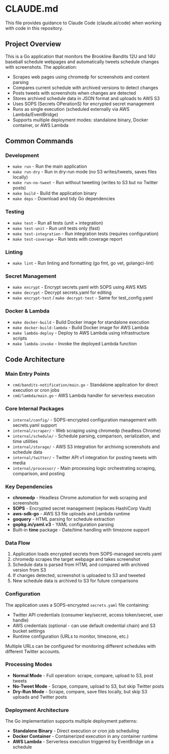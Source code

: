 # CLAUDE.md

This file provides guidance to Claude Code (claude.ai/code) when working with code in this repository.

## Project Overview

This is a Go application that monitors the Brookline Bandits 12U and 14U baseball schedule webpages and automatically tweets schedule changes with screenshots. The application:

- Scrapes web pages using chromedp for screenshots and content parsing
- Compares current schedule with archived versions to detect changes
- Posts tweets with screenshots when changes are detected
- Stores archived schedule data in JSON format and uploads to AWS S3
- Uses SOPS (Secrets OPerationS) for encrypted secret management
- Runs as single execution (scheduled externally via AWS Lambda/EventBridge)
- Supports multiple deployment modes: standalone binary, Docker container, or AWS Lambda

## Common Commands

### Development
- `make run` - Run the main application
- `make run-dry` - Run in dry-run mode (no S3 writes/tweets, saves files locally)
- `make run-no-tweet` - Run without tweeting (writes to S3 but no Twitter posts)
- `make build` - Build the application binary
- `make deps` - Download and tidy Go dependencies

### Testing
- `make test` - Run all tests (unit + integration)
- `make test-unit` - Run unit tests only (fast)
- `make test-integration` - Run integration tests (requires configuration)
- `make test-coverage` - Run tests with coverage report

### Linting
- `make lint` - Run linting and formatting (go fmt, go vet, golangci-lint)

### Secret Management
- `make encrypt` - Encrypt secrets.yaml with SOPS using AWS KMS
- `make decrypt` - Decrypt secrets.yaml for editing
- `make encrypt-test` / `make decrypt-test` - Same for test_config.yaml

### Docker & Lambda
- `make docker-build` - Build Docker image for standalone execution
- `make docker-build-lambda` - Build Docker image for AWS Lambda
- `make lambda-deploy` - Deploy to AWS Lambda using infrastructure scripts
- `make lambda-invoke` - Invoke the deployed Lambda function

## Code Architecture

### Main Entry Points
- `cmd/bandits-notification/main.go` - Standalone application for direct execution or cron jobs
- `cmd/lambda/main.go` - AWS Lambda handler for serverless execution

### Core Internal Packages
- `internal/config/` - SOPS-encrypted configuration management with secrets.yaml support
- `internal/scraper/` - Web scraping using chromedp (headless Chrome)
- `internal/schedule/` - Schedule parsing, comparison, serialization, and time utilities
- `internal/storage/` - AWS S3 integration for archiving screenshots and schedule data
- `internal/twitter/` - Twitter API v1 integration for posting tweets with media
- `internal/processor/` - Main processing logic orchestrating scraping, comparison, and posting

### Key Dependencies
- **chromedp** - Headless Chrome automation for web scraping and screenshots
- **SOPS** - Encrypted secret management (replaces HashiCorp Vault)
- **aws-sdk-go** - AWS S3 file uploads and Lambda runtime
- **goquery** - HTML parsing for schedule extraction
- **gopkg.in/yaml.v3** - YAML configuration parsing
- Built-in **time** package - Date/time handling with timezone support

### Data Flow
1. Application loads encrypted secrets from SOPS-managed secrets.yaml
2. chromedp scrapes the target webpage and takes screenshot
3. Schedule data is parsed from HTML and compared with archived version from S3
4. If changes detected, screenshot is uploaded to S3 and tweeted
5. New schedule data is archived to S3 for future comparisons

### Configuration
The application uses a SOPS-encrypted `secrets.yaml` file containing:
- Twitter API credentials (consumer key/secret, access token/secret, user handle)
- AWS credentials (optional - can use default credential chain) and S3 bucket settings
- Runtime configuration (URLs to monitor, timezone, etc.)

Multiple URLs can be configured for monitoring different schedules with different Twitter accounts.

### Processing Modes
- **Normal Mode** - Full operation: scrape, compare, upload to S3, post tweets
- **No-Tweet Mode** - Scrape, compare, upload to S3, but skip Twitter posts
- **Dry-Run Mode** - Scrape, compare, save files locally, but skip S3 uploads and Twitter posts

### Deployment Architecture
The Go implementation supports multiple deployment patterns:
- **Standalone Binary** - Direct execution or cron job scheduling
- **Docker Container** - Containerized execution in any container runtime
- **AWS Lambda** - Serverless execution triggered by EventBridge on a schedule